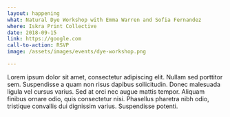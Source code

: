 ```yaml
---
layout: happening
what: Natural Dye Workshop with Emma Warren and Sofia Fernandez
where: Iskra Print Collective
date: 2018-09-15
link: https://google.com
call-to-action: RSVP
image: /assets/images/events/dye-workshop.png

---
```


Lorem ipsum dolor sit amet, consectetur adipiscing elit. Nullam sed porttitor sem. Suspendisse a quam non risus dapibus sollicitudin. Donec malesuada ligula vel cursus varius. Sed at orci nec augue mattis tempor. Aliquam finibus ornare odio, quis consectetur nisi. Phasellus pharetra nibh odio, tristique convallis dui dignissim varius. Suspendisse potenti.